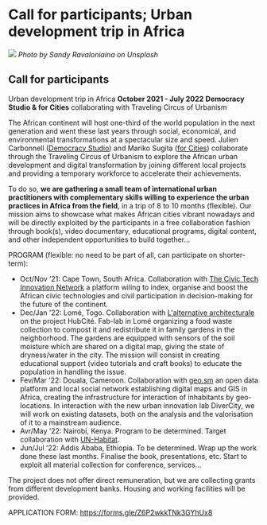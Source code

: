 # Call for participants; Urban development trip in Africa

![](sandy-ravaloniaina-bKsxa157lf4-unsplash.jpeg)
_Photo by Sandy Ravaloniaina on Unsplash_

## Call for participants

Urban development trip in Africa **October 2021 - July 2022**
**Democracy Studio & for Cities** collaborating with Traveling Circus of Urbanism

The African continent will host one-third of the world population in the next generation and went these last years through social, economical, and environmental transformations at a spectacular size and speed. Julien Carbonnell ([Democracy Studio](https://amzn.to/3xeNhOm)) and Mariko Sugita ([for Cities](https://www.forcities.org/)) collaborate through the Traveling Circus of Urbanism to explore the African urban development and digital transformation by joining different local projects and providing a temporary workforce to accelerate their achievements.

To do so, **we are gathering a small team of international urban practitioners with complementary skills willing to experience the urban practices in Africa from the field**, in a trip of 8 to 10 months (flexible). Our mission aims to showcase what makes African cities vibrant nowadays and will be directly exploited by the participants in a free collaboration fashion through book(s), video documentary, educational programs, digital content, and other independent opportunities to build together…

PROGRAM (flexible: no need to be part of all, can participate on shorter-term):

- Oct/Nov ’21: Cape Town, South Africa. Collaboration with [The Civic Tech Innovation Network](http://civictech.africa) a platform wiling to index, organise and boost the African civic technologies and civil participation in decision-making for the future of the continent.
- Dec/Jan ’22: Lomé, Togo. Collaboration with [L'alternative architecturale](http://lafricainedarchitecture.com) on the project HubCité. Fab-lab in Lomé organizing a food waste collection to compost it and redistribute it in family gardens in the neighborhood. The gardens are equipped with sensors of the soil moisture which are shared on a digital map, giving the state of dryness/water in the city. The mission will consist in creating educational support (video tutorials and craft books) to educate the population in handling the issue.
- Fev/Mar ’22: Douala, Cameroon. Collaboration with [geo.sm](https://geo.sm/) an open data platform and local social network establishing digital maps and GIS in Africa, creating the infrastructure for interaction of inhabitants by geo-locations. In interaction with the new urban innovation lab DiverCity, we will work on existing datasets, both on the analysis and the valorisation of it to a mainstream audience.
- Avr/May ’22: Nairobi, Kenya. Program to be determined. Target collaboration with [UN-Habitat](https://unhabitat.org/kenya).
- Jun/Jul ’22: Addis Ababa, Ethiopia. To be determined. Wrap up the work done these last months. Finalise the book, presentations, etc. Start to exploit all material collection for conference, services…

The project does not offer direct remuneration, but we are collecting grants from different development banks. Housing and working facilities will be provided.

APPLICATION FORM:
https://forms.gle/Z6P2wkkTNk3GYhUx8
